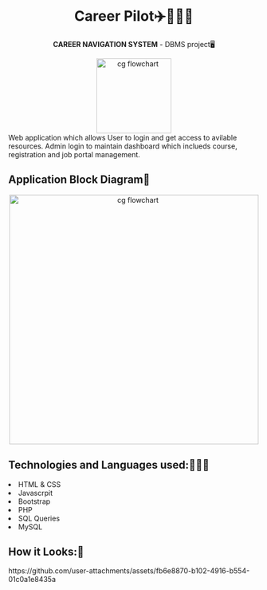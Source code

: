 <h1 align="center">Career Pilot✈️👩🏻‍🎓</h1>
<p align="center"><b>CAREER NAVIGATION SYSTEM</b> - DBMS project🖥️</p>
<div align="center">
  <img src="https://github.com/user-attachments/assets/68218349-0ad0-471d-a4f9-68715e677996" alt="cg flowchart" width="150"/>
</div>
Web application which allows User to login and get access to avilable resources. Admin login to maintain dashboard 
which inclueds course, registration and job portal management.
<h2>Application Block Diagram👾</h2>
<div align="center">
  <img src="https://github.com/user-attachments/assets/b194c151-665d-4956-80ca-e51babfe903a" alt="cg flowchart" width="500"/>
</div>


<h2>Technologies and Languages used:👩🏻‍💻</h2>
<li>HTML & CSS</li>
<li>Javascrpit</li>
<li>Bootstrap</li>
<li>PHP</li>
<li>SQL Queries</li>
<li>MySQL</li>
<h2>How it Looks:🎥</h2>
https://github.com/user-attachments/assets/fb6e8870-b102-4916-b554-01c0a1e8435a

